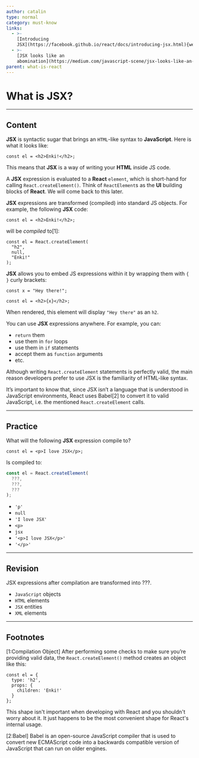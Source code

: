 ```yaml
---
author: catalin
type: normal
category: must-know
links:
  - >-
    [Introducing
    JSX](https://facebook.github.io/react/docs/introducing-jsx.html){website}
  - >-
    [JSX looks like an
    abomination](https://medium.com/javascript-scene/jsx-looks-like-an-abomination-1c1ec351a918#.amqkpfybp/){website}
parent: what-is-react
---
```


# What is JSX?


---

## Content

**JSX** is syntactic sugar that brings an `HTML`-like syntax to **JavaScript**. Here is what it looks like:

```plain-text
const el = <h2>Enki!</h2>;
```

This means that **JSX** is a way of writing your **HTML** inside JS code.

A **JSX** expression is evaluated to a **React** `element`, which is short-hand for calling `React.createElement()`. Think of `ReactElement`s as the **UI** building blocks of **React**. We will come back to this later.

**JSX** expressions are transformed (compiled) into standard JS objects. For example, the following **JSX** code:

```plain-text
const el = <h2>Enki!</h2>;
```

will be *compiled* to[1]:

```plain-text
const el = React.createElement(
  "h2",
  null,
  "Enki!"
);
```

**JSX** allows you to embed JS expressions within it by wrapping them with `{ }` curly brackets:

```plain-text
const x = "Hey there!";

const el = <h2>{x}</h2>;
```

When rendered, this element will display `"Hey there"` as an `h2`.

You can use **JSX** expressions anywhere. For example, you can:

- `return` them
- use them in `for` loops
- use them in `if` statements
- accept them as `function` arguments
- etc.

Although writing `React.createElement` statements is perfectly valid, the main reason developers prefer to use JSX is the familiarity of HTML-like syntax.

It’s important to know that, since JSX isn’t a language that is understood in JavaScript environments, React uses Babel[2] to convert it to valid JavaScript, i.e. the mentioned `React.createElement` calls.


---

## Practice

What will the following **JSX** expression compile to?

```plain-text
const el = <p>I love JSX</p>;
```

Is compiled to:

```jsx
const el = React.createElement(
  ???,
  ???, 
  ???
);
```

- `'p'`
- `null`
- `'I love JSX'`
- `<p>`
- `jsx`
- `'<p>I love JSX</p>'`
- `'</p>'`


---

## Revision

JSX expressions after compilation are transformed into ???.

- `JavaScript` objects
- `HTML` elements
- `JSX` entities
- `XML` elements


---

## Footnotes

[1:Compilation Object]
After performing some checks to make sure you’re providing valid data, the `React.createElement()` method creates an object like this:

```plain-text
const el = {
  type: 'h2',
  props: {
    children: 'Enki!'
  }
};
```

This shape isn't important when developing with React and you shouldn't worry about it. It just happens to be the most convenient shape for React's internal usage.

[2:Babel]
Babel is an open-source JavaScript compiler that is used to convert new ECMAScript code into a backwards compatible version of JavaScript that can run on older engines.
